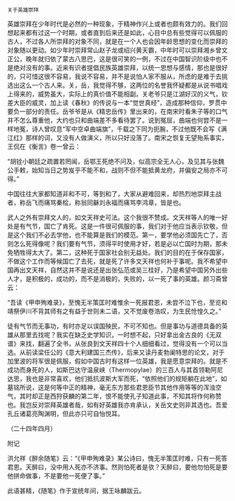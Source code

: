     关于英雄崇拜 

   英雄崇拜在少年时代是必然的一种现象，于精神作兴上或者也颇有效力的。我们回想起来都有过这一个时期，或者直到后来还是如此，心目中总有些觉得可以佩服的古人，不过各人所崇拜的对象不同，就是在一个人也会因年龄思想的变化而崇拜的对象随以更动。如少年时崇拜常山赵子龙或绍兴黄天霸，中年时可以崇拜湘乡曾文正公，晚年就归依了蒙古八思巴，这是很可笑的一例，不过在中国智识阶级中也不是绝对没有的事。近来有识者提倡民族英雄崇拜，以统一思想与感情，那也是很好的，只可惜这很不容易，我说不容易，并不是说怕人家不服从，所虑的是难于去挑选出这么一个古人来。关，岳，我觉得不够，这两位的名誉我怀疑都是从说书唱戏上得来的，威势虽大，实际上的真价值不能相副。关老爷只是江湖好汉的义气，钦差大臣的威灵，加上读《春秋》的传说与一本“觉世真经”，造成那种信仰，罗贯中要负一部分的责任。岳爷爷是从《精忠岳传》里出来的，在南宋时看朱子等的口气并不怎么尊重他，大约也只和曲端差不多看待罢了。说到冤屈，曲端也何尝不是一样地冤，诗人曾叹息“军中空卓曲端旗”，千载之下同为扼腕，不过他既不会写《满江红》那样的词，又没有人做演义，所以只好没落了。南宋之恢复无望殆系事实，王侃在《衡言》卷一曾云：

   “胡铨小朝廷之疏置若罔闻，岳鄂王死绝不问及，似高宗全无人心，及见其与张魏公手敕，始知当日之势岌乎不能不和，战则不但不能抵黄龙府，并偏安之局亦不可得。”

   中国往往大家都知道非和不可，等到和了，大家从避难回来，却热烈地崇拜主战者，称岳飞而痛骂秦桧，称翁同龢刘永福而痛骂李鸿章，皆是也。

   武人之外有崇拜文人的，如文天祥史可法。这个我很不赞成。文天祥等人的唯一好处是有气节，国亡了肯死。这是一件很可佩服的事，我们对于他应当表示钦敬，但是这个我们不必去学他，也不能算是我们的模范。第一，要学他必须国先亡了，否则怎么死得像呢？我们要有气节，须得平时使用才好，若是必以亡国时为期，那未免牺牲得太大了。第二，这种死于国家社会别无益处。我们的目的在于保存国家，不做这个工作而等候国亡了去死，就是死了许多文天祥也何补于事呢。我不希望中国再出文天祥，自然这并不是说还是出张弘范或吴三桂好，乃是希望中国另外出些人才，是积极的，成功的，而不是消极的，失败的，以一死了事的英雄。颜习斋曾云：

   “吾读《甲申殉难录》，至愧无半策匡时难惟余一死报君恩，未尝不泣下也，至览和靖祭伊川不背其师有之有益于世则未二语，又不觉废卷浩叹，为生民怆惶久之。”

   徒有气节而无事功，有时亦足以误国殃民，不可不知也。但是事功与道德具备的英雄从那里去找呢？我实在缺乏史学知识，一时想不起，只好拿出金古良的《无双谱》来找，翻遍了全书，从张良到文天祥四十个人细细看过，觉得没有一个可以当选。从前读梁任公的《意大利建国三杰传》，后来又读丹麦勃阑特思的论文，对于加里波的将军很是佩服，假如中国古时有这样一位英雄，我是愿意崇拜的。就是不成功而身死的人，如斯巴达守温泉峡（Thermopylae）的三百人与其首领勒阿尼达思，我也是非常喜欢，他们抵抗波斯大军而死，“依照他们的规矩躺在此地”，如墓铭所说，这是何等中正的精神，毫无东方那些君恩臣节其他作用等等的浑浊空气，其时却正是西狩获麟的第二年，恨不能使孔子知道此事，不知其将作何称赞也。我岂反对崇拜英雄者哉，如有好英雄我亦肯承认，关岳文史则非其选也。吾爱孔丘诸葛亮陶渊明，但此亦只可自怡悦耳。

   （二十四年四月）

   附记

   洪允祥《醉余随笔》云：“《甲申殉难录》某公诗曰，愧无半策匡时难，只有一死答君恩。天醉曰，没中用人死亦不济事。然则怕死者是欤？天醉曰，要他勿怕死是要他拼命做事，不是要他一死便了事。”

   此语甚精，《随笔》作于宣统年间，据王咏麟跋云。

